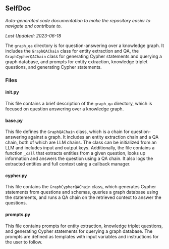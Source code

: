 <!--- START SELFDOC --->
## SelfDoc
_Auto-generated code documentation to make the repository easier to navigate and contribute to._

_Last Updated: 2023-06-18_

The `graph_qa` directory is for question-answering over a knowledge graph. It includes the `GraphQAChain` class for entity extraction and QA, the `GraphCypherQAChain` class for generating Cypher statements and querying a graph database, and prompts for entity extraction, knowledge triplet questions, and generating Cypher statements.

### Files
#### __init__.py
This file contains a brief description of the `graph_qa` directory, which is focused on question answering over a knowledge graph.

#### base.py
This file defines the `GraphQAChain` class, which is a chain for question-answering against a graph. It includes an entity extraction chain and a QA chain, both of which are LLM chains. The class can be initialized from an LLM and includes input and output keys. Additionally, the file contains a function `_call` that extracts entities from a given question, looks up information and answers the question using a QA chain. It also logs the extracted entities and full context using a callback manager.

#### cypher.py
This file contains the `GraphCypherQAChain` class, which generates Cypher statements from questions and schemas, queries a graph database using the statements, and runs a QA chain on the retrieved context to answer the questions.

#### prompts.py
This file contains prompts for entity extraction, knowledge triplet questions, and generating Cypher statements for querying a graph database. The prompts are defined as templates with input variables and instructions for the user to follow.

<!--- END SELFDOC --->